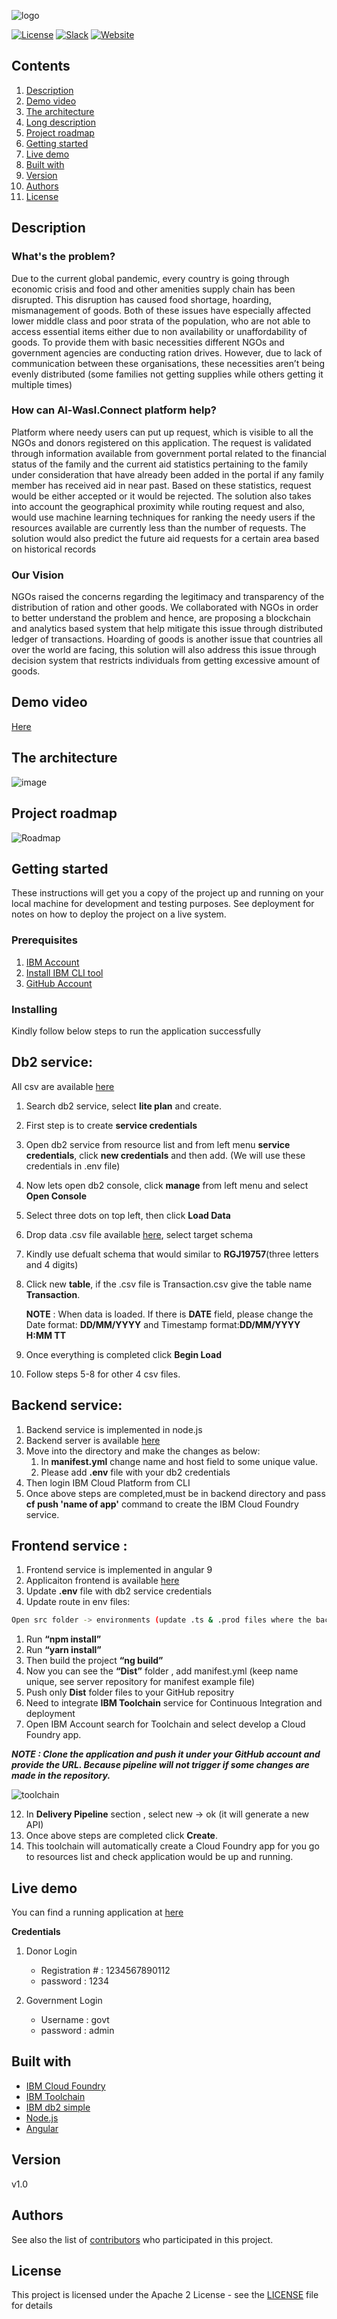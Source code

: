 
![logo](logo1.png)

[![License](https://img.shields.io/badge/License-Apache2-blue.svg)](https://www.apache.org/licenses/LICENSE-2.0) [![Slack](https://img.shields.io/badge/Join-Slack-blue)](https://callforcode.org/slack) [![Website](https://img.shields.io/badge/View-Website-blue)](https://al-wasal-connect.eu-gb.mybluemix.net/)

## Contents

1. [Description](#description)
1. [Demo video](#demo-video)
1. [The architecture](#the-architecture)
1. [Long description](#long-description)
1. [Project roadmap](#project-roadmap)
1. [Getting started](#getting-started)
1. [Live demo](#live-demo)
1. [Built with](#built-with)
1. [Version](#versioning)
1. [Authors](#authors)
1. [License](#license)

## Description

### What's the problem?

Due to the current global pandemic, every country is going through economic crisis and food and other amenities supply chain has been disrupted. This disruption has caused food shortage, hoarding, mismanagement of goods. Both of these issues have especially affected lower middle class and poor strata of the population, who are not able to access essential items either due to non availability or unaffordability of goods. To provide them with basic necessities different NGOs and government agencies are conducting ration drives. However, due to lack of communication between these organisations, these necessities aren’t being evenly distributed (some families not getting supplies while others getting it multiple times)

### How can Al-Wasl.Connect platform help?

Platform where needy users can put up request, which is visible to all the NGOs and donors registered on this application. The request is validated through information available from government portal related to the financial status of the family and the current aid statistics pertaining to the family under consideration that have already been added in the portal if any family member has received aid in near past. Based on these statistics, request would be either accepted or it would be rejected. The solution also takes into account the geographical proximity while routing request and also, would use machine learning techniques for ranking the needy users if the resources available are currently less than the number of requests.  The solution would also predict the future aid requests for a certain area based on historical records

### Our Vision

NGOs raised the concerns regarding the legitimacy and transparency of the distribution of ration and other goods. We collaborated with NGOs in order to better understand the problem and hence, are proposing a blockchain and analytics based system that help mitigate this issue through distributed ledger of transactions. Hoarding of goods is another issue that countries all over the world are facing, this solution will also address this issue through decision system that restricts individuals from getting excessive amount of goods.

## Demo video

[Here](https://ibm.box.com/s/f0c6ho9ca6p5gw3o1k8u3dp1lfkn7o64)


## The architecture

![image](architecture.jpeg)

## Project roadmap

![Roadmap](roadmap2.png)


## Getting started

These instructions will get you a copy of the project up and running on your local machine for development and testing purposes. See deployment for notes on how to deploy the project on a live system.

### Prerequisites

1. [IBM Account]( http://ibm.biz/C4CBeirut)
1. [Install IBM CLI tool](https://cloud.ibm.com/docs/cli?topic=cli-install-ibmcloud-cli)
1. [GitHub Account](https://github.com/)


### Installing

Kindly follow below steps to run the application successfully 

## Db2 service:
All csv are available [here](https://github.com/Call-for-Code/Al-Wasl.Connect/tree/master/data)
1.	Search db2 service, select __lite plan__ and create.
1.  First step is to create __service credentials__ 
1.	Open db2 service from resource list and from left menu __service credentials__, click __new credentials__ and then add. (We will use these credentials in .env file)  
1.  Now lets open db2 console, click __manage__ from left menu and select __Open Console__
1.	Select three dots on top left, then click __Load Data__
1.	Drop data .csv file available [here](https://github.com/Call-for-Code/Al-Wasl.Connect/tree/master/data), select target schema
1.	Kindly use defualt schema that would similar to __RGJ19757__(three letters and 4 digits)
1. Click new __table__, if the .csv file is Transaction.csv give the table name __Transaction__.

   __NOTE__ : When data is loaded. If there is __DATE__ field, please change the Date format: __DD/MM/YYYY__ and Timestamp format:__DD/MM/YYYY H:MM TT__ 
1.	Once everything is completed click __Begin Load__
1. Follow steps 5-8 for other 4 csv files.


## Backend service:
1.	Backend service is implemented in node.js
1.	Backend server is available [here](https://github.com/Call-for-Code/Al-Wasl.Connect/tree/backend)
1.	Move into the directory and make the changes as below:
    1.	In __manifest.yml__ change name and host field to some unique value.
    1.	Please add __.env__ file with your db2 credentials 
1. Then login IBM Cloud Platform from CLI    
1.	Once  above steps are completed,must be in backend directory and pass __cf push 'name of app'__ command to create the IBM Cloud Foundry service.



## Frontend service :
1.	Frontend service is implemented in angular 9
1.	Applicaiton frontend is available [here](https://github.com/Call-for-Code/Al-Wasl.Connect/tree/frontend)
1.	Update __.env__ file with db2 service credentials
1.	Update route in env files: 
```bash 
Open src folder -> environments (update .ts & .prod files where the backend server is URL running  eg https://trustdon....eu-gb.mybluemix.net/) 
 ```
1.	Run __“npm install”__
1.	Run __“yarn install”__
1.	Then build the project __“ng build”__
1.	Now you can see the __“Dist”__ folder , add manifest.yml (keep name unique, see server repository for manifest example file) 
1.	Push only __Dist__ folder files to your GitHub repositry
1. Need to integrate __IBM Toolchain__ service for Continuous Integration and deployment
1.	Open IBM Account search for Toolchain and select develop a Cloud Foundry app. 

***NOTE : Clone the application and push it under your GitHub account and provide the URL. Because pipeline will not trigger if some changes are made in the repository.***

![toolchain](toolchain.png)

12.	In __Delivery Pipeline__ section , select new -> ok (it will generate a new API)
13.	Once above steps are completed click __Create__.
14.	This toolchain will automatically create a Cloud Foundry app for you go to resources list and check application would be up and running.

## Live demo

You can find a running application at [here](https://al-wasal-connect.eu-gb.mybluemix.net/)

__Credentials__

1. Donor Login
   - Registration # : 1234567890112
   - password : 1234

1. Government Login
    - Username : govt
    - password : admin


## Built with
* [IBM Cloud Foundry](https://cloud.ibm.com/cloudfoundry/overview)
* [IBM Toolchain](https://cloud.ibm.com/devops/create)
* [IBM db2 simple](https://cloud.ibm.com/catalog/services/db2)
* [Node.js](https://nodejs.org/en/)
* [Angular](https://angular.io/)

## Version

v1.0

## Authors

See also the list of [contributors](https://github.com/Call-for-Code/Al-Wasl.Connect/graphs/contributors) who participated in this project.

## License

This project is licensed under the Apache 2 License - see the [LICENSE](LICENSE) file for details
